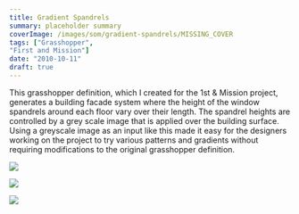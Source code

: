 ```yaml
---
title: Gradient Spandrels
summary: placeholder summary
coverImage: /images/som/gradient-spandrels/MISSING_COVER
tags: ["Grasshopper", 
"First and Mission"]
date: "2010-10-11"
draft: true
---
```


This grasshopper definition, which I created for the 1st & Mission project, generates a building facade system where the height of the window spandrels around each floor vary over their length. The spandrel heights are controlled by a grey scale image that is applied over the building surface. Using a greyscale image as an input like this made it easy for the designers working on the project to try various patterns and gradients without requiring modifications to the original grasshopper definition.

![](/images/som/gradient-spandrels/sample-7-zoom.png)

![](/images/som/gradient-spandrels/curvature-2.png)

![](http://www.ericanastas.com/gradient-spandrels/render/)
